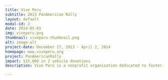 ```yaml
---
title: Vive Peru
subtitle: 2013 PanAmerican Rally
layout: default
modal-id: 2
date: 2014-05-01
img: viveperu.png
thumbnail: viveperu-thumbnail.png
alt: image-alt
project-date: December 17, 2013 - April 2, 2014
homepage: www.viveperu.org
project: PanAmericanRally
impact: $15,000 in 2 vehicle donations
description: Vive Perú is a nonprofit organization dedicated to fostering understanding of Latin American and Peruvian culture and providing much-needed aid to Peruvian communities. Vive Peru works to promote cultural understanding and implement innovative and self-sustainable programs in the areas of health, education, social work and engineering. Through its relationship with local organizations and institutions, Vive Perú is in continuous dialogue with the Peruvian community to design sustainable projects and initiatives that will have a long-term impact in the areas they work. Much-needed aid is provided through medical campaigns, health education campaigns, English workshops, music enrichment programs and Internet installation projects.

---
```

